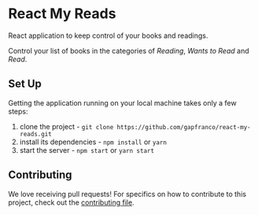 # React My Reads 

React application to keep control of your books and readings.

Control your list of books in the categories of _Reading_, _Wants to Read_ and _Read_. 

## Set Up

Getting the application running on your local machine takes only a few steps:

1. clone the project - `git clone https://github.com/gapfranco/react-my-reads.git`
2. install its dependencies - `npm install` or `yarn`
3. start the server - `npm start` or `yarn start`

## Contributing

We love receiving pull requests! For specifics on how to contribute to this project, check out the [contributing file](CONTRIBUTING.md).